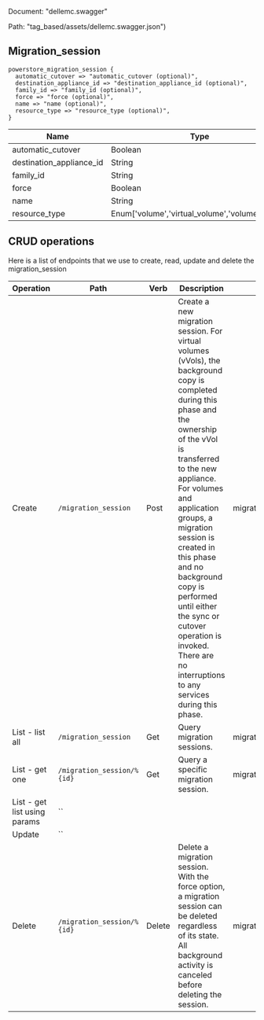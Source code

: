 Document: "dellemc.swagger"


Path: "tag_based/assets/dellemc.swagger.json")

## Migration_session



```puppet
powerstore_migration_session {
  automatic_cutover => "automatic_cutover (optional)",
  destination_appliance_id => "destination_appliance_id (optional)",
  family_id => "family_id (optional)",
  force => "force (optional)",
  name => "name (optional)",
  resource_type => "resource_type (optional)",
}
```

| Name        | Type           | Required       |
| ------------- | ------------- | ------------- |
|automatic_cutover | Boolean | false |
|destination_appliance_id | String | false |
|family_id | String | false |
|force | Boolean | false |
|name | String | false |
|resource_type | Enum['volume','virtual_volume','volume_group'] | false |



## CRUD operations

Here is a list of endpoints that we use to create, read, update and delete the migration_session

| Operation | Path | Verb | Description | OperationID |
| ------------- | ------------- | ------------- | ------------- | ------------- |
|Create|`/migration_session`|Post|Create a new migration session. For virtual volumes (vVols), the background copy is completed during this phase and the ownership of the vVol is transferred to the new appliance. For volumes and application groups, a migration session is created in this phase and no background copy is performed until either the sync or cutover operation is invoked. There are no interruptions to any services during this phase.|migration_sessionCreate|
|List - list all|`/migration_session`|Get|Query migration sessions.|migration_sessionCollectionQuery|
|List - get one|`/migration_session/%{id}`|Get|Query a specific migration session.|migration_sessionInstanceQuery|
|List - get list using params|``||||
|Update|``||||
|Delete|`/migration_session/%{id}`|Delete|Delete a migration session. With the force option, a migration session can be deleted regardless of its state. All background activity is canceled before deleting the session.|migration_sessionDelete|
